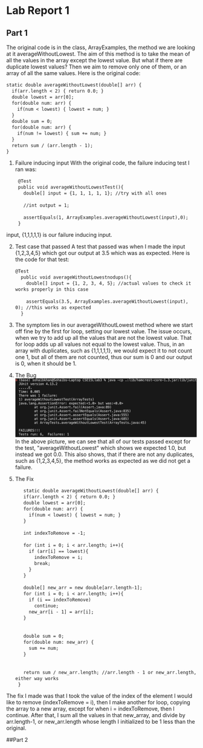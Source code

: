# Lab Report 1
## Part 1
The original code is in the class, ArrayExamples, the method we are looking at it averageWithoutLowest.
The aim of this method is to take the mean of all the values in the array except the lowest value. But what if there are duplicate lowest values? Then we aim to remove only one of them, or an array of all the same values.
Here is the original code:


    static double averageWithoutLowest(double[] arr) {
      if(arr.length < 2) { return 0.0; }
      double lowest = arr[0];
      for(double num: arr) {
        if(num < lowest) { lowest = num; }
      }
      double sum = 0;
      for(double num: arr) {
        if(num != lowest) { sum += num; }
      }
      return sum / (arr.length - 1);
    }

1. Failure inducing input
  With the original code, the failure inducing test I ran was:
  
        @Test
        public void averageWithoutLowestTest(){
          double[] input = {1, 1, 1, 1, 1}; //try with all ones
      
          //int output = 1;
      
          assertEquals(1, ArrayExamples.averageWithoutLowest(input),0);
        }


input, {1,1,1,1,1} is our failure inducing input. 

2.  Test case that passed
A test that passed was when I made the input {1,2,3,4,5} which got our output at 3.5 which was as expected.
Here is the code for that test:

        @Test
          public void averageWithoutLowestnodups(){
            double[] input = {1, 2, 3, 4, 5}; //actual values to check it works properly in this case
        
            assertEquals(3.5, ArrayExamples.averageWithoutLowest(input), 0); //this works as expected
          }

3. The symptom lies in our averageWithoutLowest method where we start off fine by the first for loop, setting our lowest value. The issue occurs, when we try to add up all the values that are not the lowest value. That for loop adds up all values not equal to the lowest value. Thus, in an array with duplicates, such as {1,1,1,1,1}, we would expect it to not count one 1, but all of them are not counted, thus our sum is 0 and our output is 0, when it should be 1.

4. The Bug
![orig_failure](failure_bug.png)
In the above picture, we can see that all of our tests passed except for the test, "averageWithoutLowest" which shows we expected 1.0, but instead we got 0.0. 
This also shows, that if there are not any duplicates, such as {1,2,3,4,5}, the method works as expected as we did not get a failure.

5. The Fix

          static double averageWithoutLowest(double[] arr) {
          if(arr.length < 2) { return 0.0; }
          double lowest = arr[0];
          for(double num: arr) {
            if(num < lowest) { lowest = num; }
          }
          
          int indexToRemove = -1;
      
          for (int i = 0; i < arr.length; i++){
            if (arr[i] == lowest){
              indexToRemove = i;
              break;
            }
          }
      
          double[] new_arr = new double[arr.length-1];
          for (int i = 0; i < arr.length; i++){
            if (i == indexToRemove)
              continue;
            new_arr[i - 1] = arr[i];
          }
      
      
          double sum = 0;
          for(double num: new_arr) {
            sum += num; 
          }
      
      
          return sum / new_arr.length; //arr.length - 1 or new_arr.length, either way works
        }

The fix I made was that I took the value of the index of the element I would like to remove (indexToRemove = i), then I make another for loop, copying the array to a new array, except for when
i = indexToRemove, then I continue. After that, I sum all the values in that new_array, and divide by arr.length-1, or new_arr.length whose length I initialized to be 1 less than the original.


##Part 2



   




